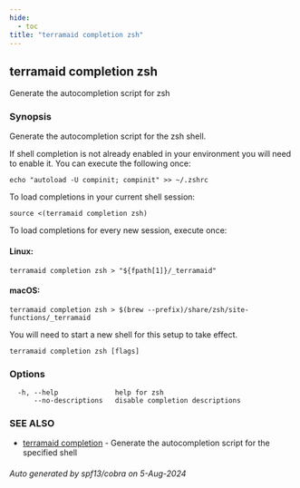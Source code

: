 ```yaml
---
hide:
  - toc
title: "terramaid completion zsh"
---
```

## terramaid completion zsh

Generate the autocompletion script for zsh

### Synopsis

Generate the autocompletion script for the zsh shell.

If shell completion is not already enabled in your environment you will need
to enable it.  You can execute the following once:

	echo "autoload -U compinit; compinit" >> ~/.zshrc

To load completions in your current shell session:

	source <(terramaid completion zsh)

To load completions for every new session, execute once:

#### Linux:

	terramaid completion zsh > "${fpath[1]}/_terramaid"

#### macOS:

	terramaid completion zsh > $(brew --prefix)/share/zsh/site-functions/_terramaid

You will need to start a new shell for this setup to take effect.


```
terramaid completion zsh [flags]
```

### Options

```
  -h, --help              help for zsh
      --no-descriptions   disable completion descriptions
```

### SEE ALSO

* [terramaid completion](terramaid_completion.md)	 - Generate the autocompletion script for the specified shell

###### Auto generated by spf13/cobra on 5-Aug-2024
